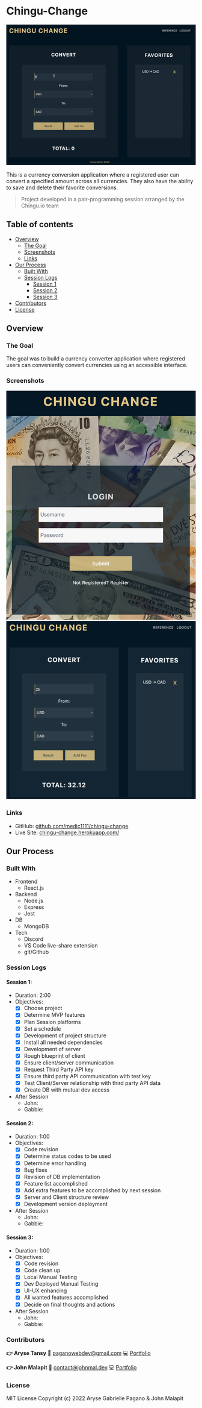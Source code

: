 # Chingu-Change

![Demo of App](./media/demo.gif)

This is a currency conversion application where a registered user can convert a specified amount across all currencies. They also have the ability to save and delete their favorite conversions.

> Project developed in a pair-programming session arranged by the Chingu.io team

## Table of contents

- [Overview](#overview)
  - [The Goal](#the-goal)
  - [Screenshots](#screenshots)
  - [Links](#links)
- [Our Process](#our-process)
  - [Built With](#built-with)
  - [Session Logs](#session-logs)
    - [Session 1](#session-1)
    - [Session 2](#session-2)
    - [Session 3](#session-3)
- [Contributors](#contributors)
- [License](#license)

## Overview

### The Goal

The goal was to build a currency converter application where registered users can conveniently convert currencies using an accessible interface.

### Screenshots

![Image of Log In](./media/2.png)
![Image of Conversion Page](./media/1.png)

### Links

- GitHub: [github.com/medic1111/chingu-change](https://github.com/Medic1111/CHINGU-CHANGE)
- Live Site: [chingu-change.herokuapp.com/](https://chingu-change.herokuapp.com/)

## Our Process

### Built With

- Frontend
  - React.js
- Backend
  - Node.js
  - Express
  - Jest
- DB
  - MongoDB
- Tech
  - Discord
  - VS Code live-share extension
  - git/Github

### Session Logs

#### Session 1:

- Duration: 2:00
- Objectives:
  - [x] Choose project
  - [x] Determine MVP features
  - [x] Plan Session platforms
  - [x] Set a schedule
  - [x] Development of project structure
  - [x] Install all needed dependencies
  - [x] Development of server
  - [x] Rough blueprint of client
  - [x] Ensure client/server communication
  - [x] Request Third Party API key
  - [x] Ensure third party API communication with test key
  - [x] Test Client/Server relationship with third party API data
  - [x] Create DB with mutual dev access
- After Session
  - John:
  - Gabbie:

#### Session 2:

- Duration: 1:00
- Objectives:
  - [x] Code revision
  - [x] Determine status codes to be used
  - [x] Determine error handling
  - [x] Bug fixes
  - [x] Revision of DB implementation
  - [x] Feature list accomplished
  - [x] Add extra features to be accomplished by next session
  - [x] Server and Client structure review
  - [x] Development version deployment
- After Session
  - John:
  - Gabbie:

#### Session 3:

- Duration: 1:00
- Objectives:
  - [x] Code revision
  - [x] Code clean up
  - [x] Local Manual Testing
  - [x] Dev Deployed Manual Testing
  - [x] UI-UX enhancing
  - [x] All wanted features accomplished
  - [x] Decide on final thoughts and actions
- After Session
  - John:
  - Gabbie:

### Contributors

**:point_right: Aryse Tansy**
:e-mail: paganowebdev@gmail.com
:computer: [Portfolio](https://www.pagano.dev/)

**:point_right: John Malapit**
:e-mail: [contact@johnmal.dev](mailto:contact@johnmal.dev)
:computer: [Portfolio](https://www.johnmal.dev/)

### License

MIT License
Copyright (c) 2022 Aryse Gabrielle Pagano & John Malapit
